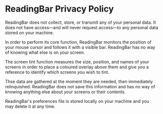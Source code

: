 # ReadingBar Privacy Policy

ReadingBar does not collect, store, or transmit any of your personal data. It does not have access—and will never request access—to any personal data stored on your machine.

In order to perform its core function, ReadingBar monitors the position of your mouse cursor and follows it with a visible bar. ReadingBar has no way of knowing what else is on your screen.

The screen tint function measures the size, position, and names of your screens in order to place a coloured overlay above them and give you a reference to identify which screens you wish to tint. 

Thse data are gathered at the moment they are needed, then immediately relinquished. ReadingBar does not save this information and has no way of knowing anything else about your screens or their contents.

ReadingBar's preferences file is stored locally on your machine and you may delete it at any time.
